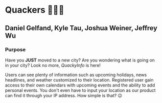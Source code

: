 # Quackers 🦆🦆🦆

## Daniel Gelfand, Kyle Tau, Joshua Weiner, Jeffrey Wu

### Purpose
Have you **JUST** moved to a new city? Are you wondering what is going on in your city? Look no more, *QuackyInfo* is here!

Users can see plenty of information such as upcoming holidays, news headlines, and weather customized to their location. Registered user gain access to their own calendars with upcoming events and the ability to add personal events. You don't even have to input your location as our product can find it through your IP address. How simple is that? 😉
